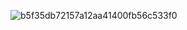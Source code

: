 ![b5f35db72157a12aa41400fb56c533f0](https://github.com/user-attachments/assets/282e049b-4f90-4ed6-90bb-f1a8a750defa)

